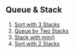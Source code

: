 ## Queue & Stack
1.  [Sort with 3 Stacks](Medium/SortWith3Stacks)
2.  [Queue by Two Stacks](Medium/QueueByTwoStacks)
3.  [Stack with min()](Medium/StackWithMin)
4.  [Sort with 2 Stacks](Medium/SortWith2Stacks)
